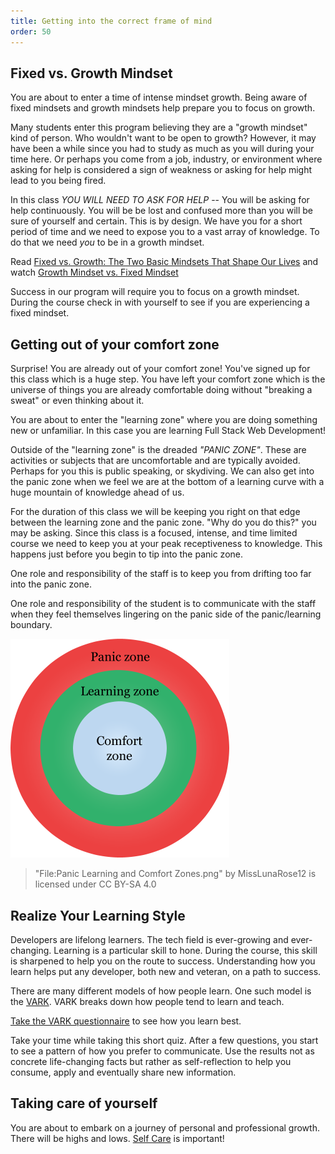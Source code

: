 ```yaml
---
title: Getting into the correct frame of mind
order: 50
---
```


## Fixed vs. Growth Mindset

You are about to enter a time of intense mindset growth. Being aware of fixed
mindsets and growth mindsets help prepare you to focus on growth.

Many students enter this program believing they are a "growth mindset" kind of
person. Who wouldn't want to be open to growth? However, it may have been a
while since you had to study as much as you will during your time here. Or
perhaps you come from a job, industry, or environment where asking for help is
considered a sign of weakness or asking for help might lead to you being fired.

In this class _YOU WILL NEED TO ASK FOR HELP_ -- You will be asking for help
continuously. You will be be lost and confused more than you will be sure of
yourself and certain. This is by design. We have you for a short period of time
and we need to expose you to a vast array of knowledge. To do that we need _you_
to be in a growth mindset.

Read
[Fixed vs. Growth: The Two Basic Mindsets That Shape Our Lives](http://www.brainpickings.org/2014/01/29/carol-dweck-mindset/)
and watch
[Growth Mindset vs. Fixed Mindset](https://www.youtube.com/watch?v=M1CHPnZfFmU)

Success in our program will require you to focus on a growth mindset. During the
course check in with yourself to see if you are experiencing a fixed mindset.

## Getting out of your comfort zone

Surprise! You are already out of your comfort zone! You've signed up for this
class which is a huge step. You have left your comfort zone which is the
universe of things you are already comfortable doing without "breaking a sweat"
or even thinking about it.

You are about to enter the "learning zone" where you are doing something new or
unfamiliar. In this case you are learning Full Stack Web Development!

Outside of the "learning zone" is the dreaded _"PANIC ZONE"_. These are
activities or subjects that are uncomfortable and are typically avoided. Perhaps
for you this is public speaking, or skydiving. We can also get into the panic
zone when we feel we are at the bottom of a learning curve with a huge mountain
of knowledge ahead of us.

For the duration of this class we will be keeping you right on that edge between
the learning zone and the panic zone. "Why do you do this?" you may be asking.
Since this class is a focused, intense, and time limited course we need to keep
you at your peak receptiveness to knowledge. This happens just before you begin
to tip into the panic zone.

One role and responsibility of the staff is to keep you from drifting too far
into the panic zone.

One role and responsibility of the student is to communicate with the staff when
they feel themselves lingering on the panic side of the panic/learning boundary.

![](./assets/panic_learning_and_comfort_zones.png)

> "File:Panic Learning and Comfort Zones.png" by MissLunaRose12 is licensed
> under CC BY-SA 4.0

## Realize Your Learning Style

Developers are lifelong learners. The tech field is ever-growing and
ever-changing. Learning is a particular skill to hone. During the course, this
skill is sharpened to help you on the route to success. Understanding how you
learn helps put any developer, both new and veteran, on a path to success.

There are many different models of how people learn. One such model is the
[VARK](http://vark-learn.com/introduction-to-vark/). VARK breaks down how people
tend to learn and teach.

[Take the VARK questionnaire](http://vark-learn.com/the-vark-questionnaire/) to
see how you learn best.

Take your time while taking this short quiz. After a few questions, you start to
see a pattern of how you prefer to communicate. Use the results not as concrete
life-changing facts but rather as self-reflection to help you consume, apply and
eventually share new information.

## Taking care of yourself

You are about to embark on a journey of personal and professional growth. There
will be highs and lows.
[Self Care](https://www.getselfhelp.co.uk/docs/Steps%20to%20Wellbeing.pdf) is
important!
